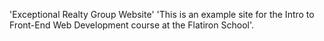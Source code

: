 'Exceptional Realty Group Website'
'This is an example site for the Intro to Front-End Web Development course at the Flatiron School'.